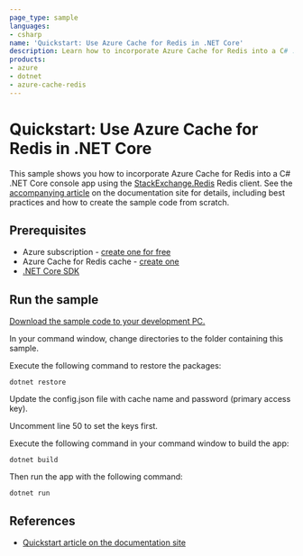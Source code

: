 ```yaml
---
page_type: sample
languages:
- csharp
name: 'Quickstart: Use Azure Cache for Redis in .NET Core'
description: Learn how to incorporate Azure Cache for Redis into a C# .NET Core console app using the StackExchange.Redis Redis client.
products:
- azure
- dotnet
- azure-cache-redis
---
```

# Quickstart: Use Azure Cache for Redis in .NET Core

This sample shows you how to incorporate Azure Cache for Redis into a C# .NET Core console app using the [StackExchange.Redis](https://github.com/StackExchange/StackExchange.Redis) Redis client. See the [accompanying article](https://docs.microsoft.com/azure/azure-cache-for-redis/cache-dotnet-core-quickstart) on the documentation site for details, including best practices and how to create the sample code from scratch.

## Prerequisites

- Azure subscription - [create one for free](https://azure.microsoft.com/free/)
- Azure Cache for Redis cache - [create one](https://docs.microsoft.com/azure/azure-cache-for-redis/quickstart-create-redis)
- [.NET Core SDK](https://dotnet.microsoft.com/download)

## Run the sample

[Download the sample code to your development PC.](/README.md#get-the-samples)

In your command window, change directories to the folder containing this sample.

Execute the following command to restore the packages:

```
dotnet restore
```

Update the config.json file with cache name and password (primary access key).

Uncomment line 50 to set the keys first.

Execute the following command in your command window to build the app:

```
dotnet build
```

Then run the app with the following command:

```
dotnet run
```

## References

* [Quickstart article on the documentation site](https://docs.microsoft.com/azure/azure-cache-for-redis/cache-dotnet-core-quickstart)
